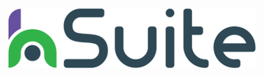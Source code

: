 <p align="center">
	<a href="https://www.onlyoffice.com/"><img alt="https://www.onlyoffice.com/" width="500px" src="https://raw.githubusercontent.com/hsenid-mobile/OnlyOfficeCommunityServer/5f6eafb1765b52024e3f829b4b490d839b0089b2/other_items/svg/big.svg"></a>
</p>

